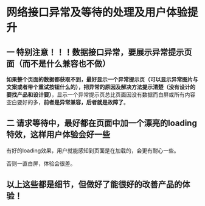 # 网络接口异常及等待的处理及用户体验提升

## 一 特别注意！！！数据接口异常，要展示异常提示页面（而不是什么兼容也不做）
**如果整个页面的数据都获取不到，最好显示一个异常提示页（可以显示异常图片与文案或者带个重试按钮什么的），把异常的原因及解决方法提示清楚（没有设计的要找产品和设计要）**，显示一个异常提示页总比页面因没有数据而白屏或所有内容空白要好的多，**前者是异常兼容，后者就是故障了**。

## 二 请求等待中，最好都在页面中加一个漂亮的loading特效，这样用户体验会好一些
有好的loading效果，用户就能感知到页面是在加载的，会更有耐心一些。

否则一直白屏，体验会很差。


## 以上这些都是细节，但做好了能很好的改善产品的体验！